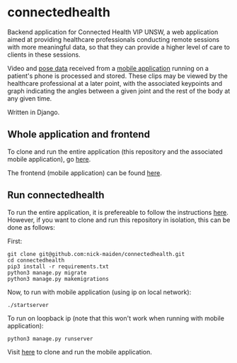 # connectedhealth
Backend application for Connected Health VIP UNSW, a web application aimed at providing healthcare professionals conducting remote sessions with more meaningful data, so that they can provide a higher level of care to clients in these sessions.

Video and [pose data](https://viso.ai/deep-learning/pose-estimation-ultimate-overview) received from a [mobile application](https://github.com/realRickyNguyen/ExpoCAMwithTensor) running on a patient's phone is processed and stored. These clips may be viewed by the healthcare professional at a later point, with the associated keypoints and graph indicating the angles between a given joint and the rest of the body at any given time.

Written in Django.

## Whole application and frontend
To clone and run the entire application (this repository and the associated mobile application), go [here](https://github.com/SIXRIP7ER/connectedHealthApp).

The frontend (mobile application) can be found [here](https://github.com/realRickyNguyen/ExpoCAMwithTensor).

## Run connectedhealth
To run the entire application, it is prefereable to follow the instructions [here](https://github.com/SIXRIP7ER/connectedHealthApp). However, if you want to clone and run this repository in isolation, this can be done as follows:

First:
```
git clone git@github.com:nick-maiden/connectedhealth.git
cd connectedhealth
pip3 install -r requirements.txt
python3 manage.py migrate
python3 manage.py makemigrations
```

Now, to run with mobile application (using ip on local network):
```
./startserver
```

To run on loopback ip (note that this won't work when running with mobile application):
```
python3 manage.py runserver
```

Visit [here](https://github.com/realRickyNguyen/ExpoCAMwithTensor) to clone and run the mobile application.

